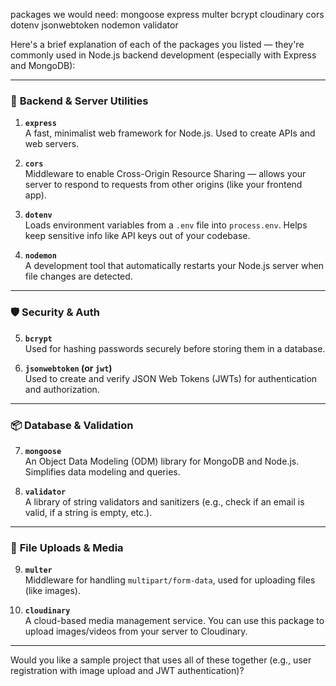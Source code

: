 packages we would need:
mongoose express multer bcrypt cloudinary cors dotenv jsonwebtoken nodemon validator


Here's a brief explanation of each of the packages you listed — they're commonly used in Node.js backend development (especially with Express and MongoDB):

---

### 🔧 **Backend & Server Utilities**

1. **`express`**  
    A fast, minimalist web framework for Node.js. Used to create APIs and web servers.
    
    
2. **`cors`**  
    Middleware to enable Cross-Origin Resource Sharing — allows your server to respond to requests from other origins (like your frontend app).
    
3. **`dotenv`**  
    Loads environment variables from a `.env` file into `process.env`. Helps keep sensitive info like API keys out of your codebase.
    
4. **`nodemon`**  
    A development tool that automatically restarts your Node.js server when file changes are detected.
    

---

### 🛡️ **Security & Auth**

5. **`bcrypt`**  
    Used for hashing passwords securely before storing them in a database.
    
6. **`jsonwebtoken` (or `jwt`)**  
    Used to create and verify JSON Web Tokens (JWTs) for authentication and authorization.
    

---

### 📦 **Database & Validation**

7. **`mongoose`**  
    An Object Data Modeling (ODM) library for MongoDB and Node.js. Simplifies data modeling and queries.
    
8. **`validator`**  
    A library of string validators and sanitizers (e.g., check if an email is valid, if a string is empty, etc.).
    

---

### 📁 **File Uploads & Media**

9. **`multer`**  
    Middleware for handling `multipart/form-data`, used for uploading files (like images).
    
10. **`cloudinary`**  
    A cloud-based media management service. You can use this package to upload images/videos from your server to Cloudinary.
    

---

Would you like a sample project that uses all of these together (e.g., user registration with image upload and JWT authentication)?